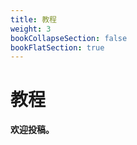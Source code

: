 ```yaml
---
title: 教程
weight: 3
bookCollapseSection: false
bookFlatSection: true
---
```


# 教程

**欢迎投稿。**